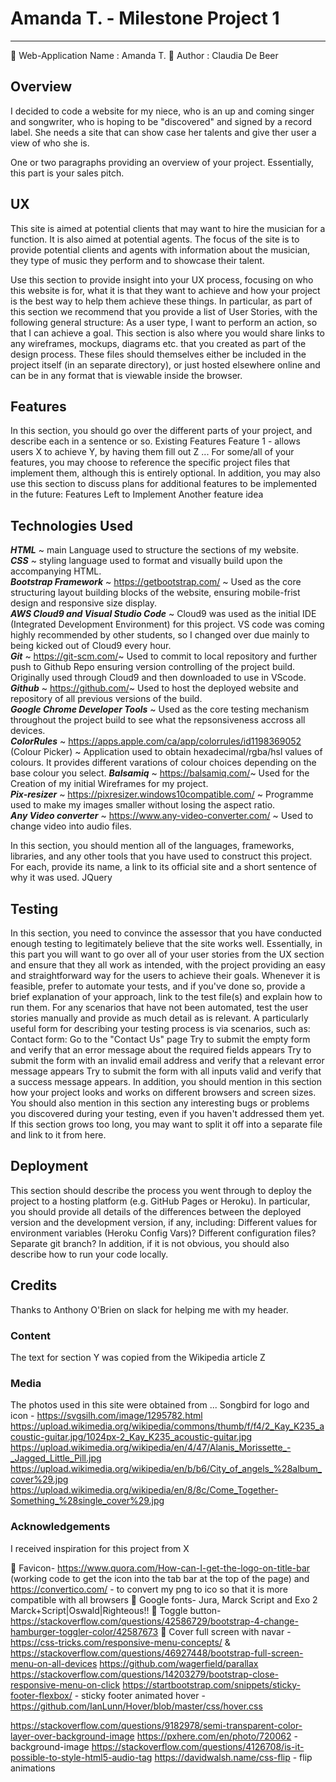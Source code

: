 #  Amanda T. - Milestone Project 1
***

🔸 Web-Application Name : Amanda T.
🔸 Author : Claudia De Beer

##  Overview

I decided to code a website for my niece, who is an up and coming singer and songwriter, who is hoping to be "discovered" and signed by a record label. She needs a site that can show case her talents and give ther user a view of who she is.


One or two paragraphs providing an overview of your project.
Essentially, this part is your sales pitch.

## UX
This site is aimed at potential clients that may want to hire the musician for a function. It is also aimed at potential agents.
The focus of the site is to provide potential clients and agents with information about the musician, they type of music they perform and to showcase their talent.

Use this section to provide insight into your UX process, focusing on who this website is for, what it is that they want to achieve and how your project is the best way to help them achieve these things.
In particular, as part of this section we recommend that you provide a list of User Stories, with the following general structure:
As a user type, I want to perform an action, so that I can achieve a goal.
This section is also where you would share links to any wireframes, mockups, diagrams etc. that you created as part of the design process. These files should themselves either be included in the project itself (in an separate directory), or just hosted elsewhere online and can be in any format that is viewable inside the browser.

## Features
In this section, you should go over the different parts of your project, and describe each in a sentence or so.
Existing Features
Feature 1 - allows users X to achieve Y, by having them fill out Z
...
For some/all of your features, you may choose to reference the specific project files that implement them, although this is entirely optional.
In addition, you may also use this section to discuss plans for additional features to be implemented in the future:
Features Left to Implement
Another feature idea

## Technologies Used

***HTML*** ~ main Language used to structure the sections of my website.  
***CSS*** ~ styling language used to format and visually build upon the accompanying HTML.  
***Bootstrap Framework*** ~ <https://getbootstrap.com/> ~ Used as the core structuring layout building blocks of the website, ensuring mobile-frist design and responsive size display.  
***AWS Cloud9 and Visual Studio Code*** ~ Cloud9 was used as the initial IDE (Integrated Development Environment) for this project. VS code was coming highly recommended by other students, so I changed over due mainly to being kicked out of Cloud9 every hour.   
 ***Git*** ~ <https://git-scm.com/>~ Used to commit to local repository and further push to Github Repo ensuring version controlling of the project build. Originally used through Cloud9 and then downloaded to use in VScode.  
***Github*** ~ <https://github.com/>~ Used to host the deployed website and repository of all previous versions of the build.  
***Google Chrome Developer Tools*** ~ Used as the core testing mechanism throughout the project build to see what the repsonsiveness accross all devices.  
***ColorRules*** ~ <https://apps.apple.com/ca/app/colorrules/id1198369052> (Colour Picker) ~ Application used to obtain hexadecimal/rgba/hsl values of colours. It provides different varations of colour choices depending on the base colour you select.
***Balsamiq*** ~ <https://balsamiq.com/>~ Used for the Creation of my initial Wireframes for my project.  
***Pix-resizer*** ~ <https://pixresizer.windows10compatible.com/> ~ Programme used to make my images smaller without losing the aspect ratio.  
***Any Video converter*** ~ <https://www.any-video-converter.com/> ~ Used to change video into audio files.


In this section, you should mention all of the languages, frameworks, libraries, and any other tools that you have used to construct this project. For each, provide its name, a link to its official site and a short sentence of why it was used.
JQuery 


## Testing
In this section, you need to convince the assessor that you have conducted enough testing to legitimately believe that the site works well. Essentially, in this part you will want to go over all of your user stories from the UX section and ensure that they all work as intended, with the project providing an easy and straightforward way for the users to achieve their goals.
Whenever it is feasible, prefer to automate your tests, and if you've done so, provide a brief explanation of your approach, link to the test file(s) and explain how to run them.
For any scenarios that have not been automated, test the user stories manually and provide as much detail as is relevant. A particularly useful form for describing your testing process is via scenarios, such as:
Contact form: 
Go to the "Contact Us" page
Try to submit the empty form and verify that an error message about the required fields appears
Try to submit the form with an invalid email address and verify that a relevant error message appears
Try to submit the form with all inputs valid and verify that a success message appears.
In addition, you should mention in this section how your project looks and works on different browsers and screen sizes.
You should also mention in this section any interesting bugs or problems you discovered during your testing, even if you haven't addressed them yet.
If this section grows too long, you may want to split it off into a separate file and link to it from here.

## Deployment
This section should describe the process you went through to deploy the project to a hosting platform (e.g. GitHub Pages or Heroku).
In particular, you should provide all details of the differences between the deployed version and the development version, if any, including:
Different values for environment variables (Heroku Config Vars)?
Different configuration files?
Separate git branch?
In addition, if it is not obvious, you should also describe how to run your code locally.

## Credits
Thanks to Anthony O'Brien on slack for helping me with my header.
### Content
The text for section Y was copied from the Wikipedia article Z

### Media
The photos used in this site were obtained from ...
Songbird for logo and icon - https://svgsilh.com/image/1295782.html
https://upload.wikimedia.org/wikipedia/commons/thumb/f/f4/2_Kay_K235_acoustic-guitar.jpg/1024px-2_Kay_K235_acoustic-guitar.jpg
https://upload.wikimedia.org/wikipedia/en/4/47/Alanis_Morissette_-_Jagged_Little_Pill.jpg
https://upload.wikimedia.org/wikipedia/en/b/b6/City_of_angels_%28album_cover%29.jpg
https://upload.wikimedia.org/wikipedia/en/8/8c/Come_Together-Something_%28single_cover%29.jpg
### Acknowledgements
I received inspiration for this project from X


🔸 Favicon- https://www.quora.com/How-can-I-get-the-logo-on-title-bar (working code to get the icon into the tab bar at the top of the page)  and https://convertico.com/  - to convert my png to ico so that it is more compatible with all browsers
🔸 Google fonts- Jura, Marck Script and Exo 2 Marck+Script|Oswald|Righteous!!
🔸 Toggle button- https://stackoverflow.com/questions/42586729/bootstrap-4-change-hamburger-toggler-color/42587673
🔸 Cover full screen with navar - https://css-tricks.com/responsive-menu-concepts/ & https://stackoverflow.com/questions/46927448/bootstrap-full-screen-menu-on-all-devices
https://github.com/wagerfield/parallax
https://stackoverflow.com/questions/14203279/bootstrap-close-responsive-menu-on-click
https://startbootstrap.com/snippets/sticky-footer-flexbox/ - sticky footer
animated hover -https://github.com/IanLunn/Hover/blob/master/css/hover.css

https://stackoverflow.com/questions/9182978/semi-transparent-color-layer-over-background-image
https://pxhere.com/en/photo/720062 - background-image
https://stackoverflow.com/questions/4126708/is-it-possible-to-style-html5-audio-tag 
https://davidwalsh.name/css-flip - flip animations